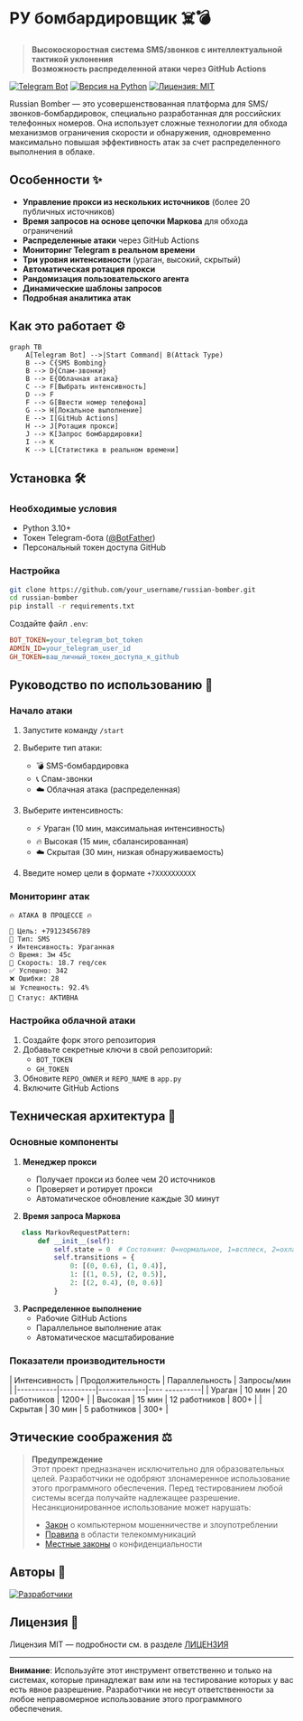 # РУ бомбардировщик ☠️💣

> **Высокоскоростная система SMS/звонков с интеллектуальной тактикой уклонения**  
> **Возможность распределенной атаки через GitHub Actions**

[![Telegram Bot](https://img.shields.io/badge/Telegram-Bot-blue?logo=telegram)](https://t.me/your_bot)
[![Версия на Python](https://img.shields.io/badge/Python-3.10%2B-blue?logo=python)](https://python.org)
[![Лицензия: MIT](https://img.shields.io/badge/License-MIT-yellow.svg)](https://opensource.org/licenses/MIT)

Russian Bomber — это усовершенствованная платформа для SMS/звонков-бомбардировок, специально разработанная для российских телефонных номеров. Она использует сложные технологии для обхода механизмов ограничения скорости и обнаружения, одновременно максимально повышая эффективность атак за счет распределенного выполнения в облаке.

## Особенности ✨

- **Управление прокси из нескольких источников** (более 20 публичных источников)
- **Время запросов на основе цепочки Маркова** для обхода ограничений
- **Распределенные атаки** через GitHub Actions
- **Мониторинг Telegram в реальном времени**
- **Три уровня интенсивности** (ураган, высокий, скрытый)
- **Автоматическая ротация прокси**
- **Рандомизация пользовательского агента**
- **Динамические шаблоны запросов**
- **Подробная аналитика атак**

## Как это работает ⚙️

```mermaid
graph TB
    A[Telegram Bot] -->|Start Command| B(Attack Type)
    B --> C{SMS Bombing}
    B --> D{Спам-звонки}
    B --> E{Облачная атака}
    C --> F[Выбрать интенсивность]
    D --> F
    F --> G[Ввести номер телефона]
    G --> H[Локальное выполнение]
    E --> I[GitHub Actions]
    H --> J[Ротация прокси]
    J --> K[Запрос бомбардировки]
    I --> K
    K --> L[Статистика в реальном времени]
```

## Установка 🛠️

### Необходимые условия
- Python 3.10+
- Токен Telegram-бота ([@BotFather](https://t.me/BotFather))
- Персональный токен доступа GitHub

### Настройка
```bash
git clone https://github.com/your_username/russian-bomber.git
cd russian-bomber
pip install -r requirements.txt
```

Создайте файл `.env`:
```ini
BOT_TOKEN=your_telegram_bot_token
ADMIN_ID=your_telegram_user_id
GH_TOKEN=ваш_личный_токен_доступа_к_github
```

## Руководство по использованию 📲

### Начало атаки
1. Запустите команду `/start`
2. Выберите тип атаки:
   - 💣 SMS-бомбардировка
   - 📞 Спам-звонки
   - ☁️ Облачная атака (распределенная)

3. Выберите интенсивность:
   - ⚡️ Ураган (10 мин, максимальная интенсивность)
   - 🔥 Высокая (15 мин, сбалансированная)
   - ☁️ Скрытая (30 мин, низкая обнаруживаемость)

4. Введите номер цели в формате `+7XXXXXXXXXX`

### Мониторинг атак
```plaintext
🔥 АТАКА В ПРОЦЕССЕ 🔥

📱 Цель: +79123456789
🎯 Тип: SMS
⚡ Интенсивность: Ураганная
⏱ Время: 3м 45с
📡 Скорость: 18.7 req/сек
✅ Успешно: 342
❌ Ошибки: 28
📊 Успешность: 92.4%
🔰 Статус: АКТИВНА
```

### Настройка облачной атаки
1. Создайте форк этого репозитория
2. Добавьте секретные ключи в свой репозиторий:
   - `BOT_TOKEN`
   - `GH_TOKEN`
3. Обновите `REPO_OWNER` и `REPO_NAME` в `app.py`
4. Включите GitHub Actions

## Техническая архитектура 🧠

### Основные компоненты
1. **Менеджер прокси**
   - Получает прокси из более чем 20 источников
   - Проверяет и ротирует прокси
   - Автоматическое обновление каждые 30 минут

2. **Время запроса Маркова**
```python
   class MarkovRequestPattern:
       def __init__(self):
           self.state = 0  # Состояния: 0=нормальное, 1=всплеск, 2=охлаждение
           self.transitions = {
               0: [(0, 0.6), (1, 0.4)],
               1: [(1, 0.5), (2, 0.5)],
               2: [(2, 0.4), (0, 0.6)]
           }
   ```

3. **Распределенное выполнение**
   - Рабочие GitHub Actions
   - Параллельное выполнение атак
   - Автоматическое масштабирование

### Показатели производительности
| Интенсивность | Продолжительность | Параллельность | Запросы/мин |
|-----------|----------|-------------|---- ----------|
| Ураган | 10 мин   | 20 работников  | 1200+       |
| Высокая      | 15 мин   | 12 работников  | 800+         |
| Скрытая   | 30 мин   | 5 работников   | 300+         |

## Этические соображения ⚖️

> **Предупреждение**  
> Этот проект предназначен исключительно для образовательных целей. Разработчики не одобряют злонамеренное использование этого программного обеспечения. Перед тестированием любой системы всегда получайте надлежащее разрешение. Несанкционированное использование может нарушать:
> - [Закон](https://www.consultant.ru/document/cons_doc_LAW_10699/51c53d82b60ac8c009745bdea3838d507064c6d3) о компьютерном мошенничестве и злоупотреблении 
> - [Правила](https://www.consultant.ru/document/cons_doc_LAW_43224) в области телекоммуникаций
> - [Местные законы](https://www.consultant.ru/document/cons_doc_LAW_48699/c7bb3dc37ecb117e56eda309f4c2bcf177f8aff0) о конфиденциальности

## Авторы 👥

[![Разработчики](https://img.shields.io/badge/Contributor-The%20Real%20Matri-blue)](https://github.com/TheRealMatri)

## Лицензия 📄

Лицензия MIT — подробности см. в разделе [ЛИЦЕНЗИЯ](LICENSE)

---

**Внимание**: Используйте этот инструмент ответственно и только на системах, которые принадлежат вам или на тестирование которых у вас есть явное разрешение. Разработчики не несут ответственности за любое неправомерное использование этого программного обеспечения.


